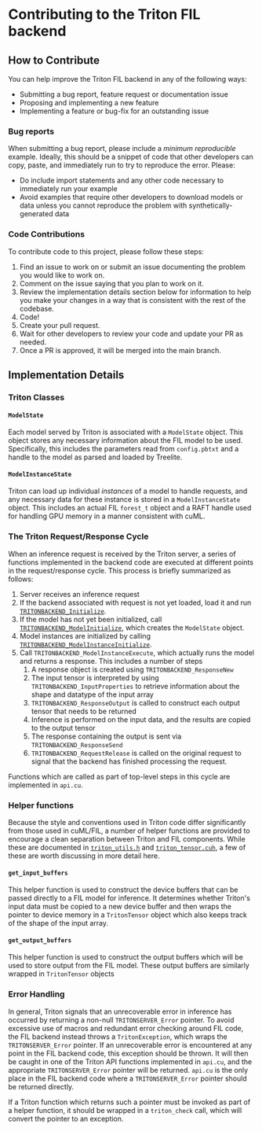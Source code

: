 # Contributing to the Triton FIL backend

## How to Contribute
You can help improve the Triton FIL backend in any of the following ways:
- Submitting a bug report, feature request or documentation issue
- Proposing and implementing a new feature
- Implementing a feature or bug-fix for an outstanding issue

### Bug reports
When submitting a bug report, please include a *minimum* *reproducible*
example. Ideally, this should be a snippet of code that other developers can
copy, paste, and immediately run to try to reproduce the error. Please:
- Do include import statements and any other code necessary to immediately run
  your example
- Avoid examples that require other developers to download models or data
  unless you cannot reproduce the problem with synthetically-generated data

### Code Contributions
To contribute code to this project, please follow these steps:
1. Find an issue to work on or submit an issue documenting the problem you
   would like to work on.
2. Comment on the issue saying that you plan to work on it.
3. Review the implementation details section below for information to help you
   make your changes in a way that is consistent with the rest of the codebase.
4. Code!
5. Create your pull request.
6. Wait for other developers to review your code and update your PR as needed.
7. Once a PR is approved, it will be merged into the main branch.

## Implementation Details

### Triton Classes
#### `ModelState`
Each model served by Triton is associated with a `ModelState` object. This
object stores any necessary information about the FIL model to be used.
Specifically, this includes the parameters read from `config.pbtxt` and a
handle to the model as parsed and loaded by Treelite.

#### `ModelInstanceState`
Triton can load up individual *instances* of a model to handle requests, and
any necessary data for these instance is stored in a `ModelInstanceState`
object. This includes an actual FIL `forest_t` object and a RAFT handle used
for handling GPU memory in a manner consistent with cuML.

### The Triton Request/Response Cycle
When an inference request is received by the Triton server, a series of
functions implemented in the backend code are executed at different points in
the request/response cycle. This process is briefly summarized as follows:
1. Server receives an inference request
2. If the backend associated with request is not yet loaded, load it and run
   [`TRITONBACKEND_Initialize`](https://github.com/wphicks/triton_fil_backend/blob/1205c57263e796512210b24bb0c04e3491564c74/src/api.cu#L55).
3. If the model has not yet been initialized, call
   [`TRITONBACKEND_ModelInitialize`](https://github.com/wphicks/triton_fil_backend/blob/1205c57263e796512210b24bb0c04e3491564c74/src/api.cu#L79),
   which creates the `ModelState` object.
4. Model instances are initialized by calling
   [`TRITONBACKEND_ModelInstanceInitialize`](https://github.com/wphicks/triton_fil_backend/blob/1205c57263e796512210b24bb0c04e3491564c74/src/api.cu#L122).
5. Call `TRITONBACKEND_ModelInstanceExecute`, which actually runs the model and
   returns a response. This includes a number of steps
   1. A response object is created using `TRITONBACKEND_ResponseNew`
   2. The input tensor is interpreted by using `TRITONBACKEND_InputProperties`
      to retrieve information about the shape and datatype of the input array
   3. `TRITONBACKEND_ResponseOutput` is called to construct each output tensor
      that needs to be returned
   4. Inference is performed on the input data, and the results are copied to
      the output tensor
   5. The response containing the output is sent via
      `TRITONBACKEND_ResponseSend`
   6. `TRITONBACKEND_RequestRelease` is called on the original request to
      signal that the backend has finished processing the request.

Functions which are called as part of top-level steps in this cycle are
implemented in `api.cu`.

### Helper functions
Because the style and conventions used in Triton code differ significantly from
those used in cuML/FIL, a number of helper functions are provided to encourage
a clean separation between Triton and FIL components. While these are
documented in
[`triton_utils.h`](https://github.com/wphicks/triton_fil_backend/blob/1205c57263e796512210b24bb0c04e3491564c74/src/triton_fil/triton_utils.h)
and
[`triton_tensor.cuh`](https://github.com/wphicks/triton_fil_backend/blob/1205c57263e796512210b24bb0c04e3491564c74/src/triton_fil/triton_tensor.cuh),
a few of these are worth discussing in more detail here.

#### `get_input_buffers`
This helper function is used to construct the device buffers that can be passed
directly to a FIL model for inference. It determines whether Triton's input
data must be copied to a new device buffer and then wraps the pointer to device
memory in a `TritonTensor` object which also keeps track of the shape of the
input array.

#### `get_output_buffers`
This helper function is used to construct the output buffers which will be used
to store output from the FIL model. These output buffers are similarly wrapped
in `TritonTensor` objects

### Error Handling
In general, Triton signals that an unrecoverable error in inference has
occurred by returning a non-null `TRITONSERVER_Error` pointer. To avoid
excessive use of macros and redundant error checking around FIL code, the FIL
backend instead throws a `TritonException`, which wraps the
`TRITONSERVER_Error` pointer. If an unrecoverable error is encountered at any
point in the FIL backend code, this exception should be thrown. It will then be
caught in one of the Triton API functions implemented in `api.cu`, and the
appropriate `TRITONSERVER_Error` pointer will be returned. `api.cu` is the only
place in the FIL backend code where a `TRITONSERVER_Error` pointer should be
returned directly.

If a Triton function which returns such a pointer must be invoked as part of a
helper function, it should be wrapped in a `triton_check` call, which will
convert the pointer to an exception.
